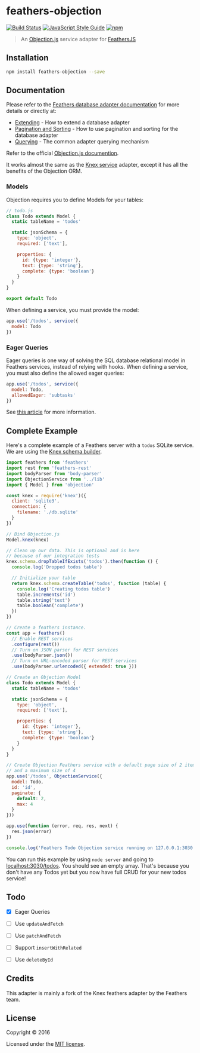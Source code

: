 # feathers-objection

[![Build Status](https://travis-ci.org/mcchrish/feathers-objection.svg?branch=master)](https://travis-ci.org/mcchrish/feathers-objection) [![JavaScript Style Guide](https://img.shields.io/badge/code%20style-standard-brightgreen.svg)](http://standardjs.com/) [![npm](https://img.shields.io/npm/v/feathers-objection.svg?maxAge=2592000)](https://www.npmjs.com/package/feathers-objection)

> An [Objection.js](http://vincit.github.io/objection.js) service adapter for [FeathersJS](http://feathersjs.com)


## Installation

```bash
npm install feathers-objection --save
```

## Documentation

Please refer to the [Feathers database adapter documentation](http://docs.feathersjs.com/databases/readme.html) for more details or directly at:

- [Extending](http://docs.feathersjs.com/databases/extending.html) - How to extend a database adapter
- [Pagination and Sorting](http://docs.feathersjs.com/databases/pagination.html) - How to use pagination and sorting for the database adapter
- [Querying](http://docs.feathersjs.com/databases/querying.html) - The common adapter querying mechanism

Refer to the official [Objection.js documention](http://vincit.github.io/objection.js).

It works almost the same as the [Knex
service](https://github.com/feathersjs/feathers-knex) adapter, except it has all
the benefits of the Objection ORM.

### Models

Objection requires you to define Models for your tables:

```js
// todo.js
class Todo extends Model {
  static tableName = 'todos'

  static jsonSchema = {
    type: 'object',
    required: ['text'],

    properties: {
      id: {type: 'integer'},
      text: {type: 'string'},
      complete: {type: 'boolean'}
    }
  }
}

export default Todo
```

When defining a service, you must provide the model:
```js
app.use('/todos', service({
  model: Todo
})
```

### Eager Queries

Eager queries is one way of solving the SQL database relational model in
Feathers services, instead of relying with hooks.
When defining a service, you must also define the allowed eager queries:

```js
app.use('/todos', service({
  model: Todo,
  allowedEager: 'subtasks'
})
```

See [this
article](https://www.vincit.fi/blog/nested-eager-loading-and-inserts-with-objection-js/)
for more information.


## Complete Example

Here's a complete example of a Feathers server with a `todos` SQLite service. We are using the [Knex schema builder](http://knexjs.org/#Schema).

```js
import feathers from 'feathers'
import rest from 'feathers-rest'
import bodyParser from 'body-parser'
import ObjectionService from '../lib'
import { Model } from 'objection'

const knex = require('knex')({
  client: 'sqlite3',
  connection: {
    filename: './db.sqlite'
  }
})

// Bind Objection.js
Model.knex(knex)

// Clean up our data. This is optional and is here
// because of our integration tests
knex.schema.dropTableIfExists('todos').then(function () {
  console.log('Dropped todos table')

  // Initialize your table
  return knex.schema.createTable('todos', function (table) {
    console.log('Creating todos table')
    table.increments('id')
    table.string('text')
    table.boolean('complete')
  })
})

// Create a feathers instance.
const app = feathers()
  // Enable REST services
  .configure(rest())
  // Turn on JSON parser for REST services
  .use(bodyParser.json())
  // Turn on URL-encoded parser for REST services
  .use(bodyParser.urlencoded({ extended: true }))

// Create an Objection Model
class Todo extends Model {
  static tableName = 'todos'

  static jsonSchema = {
    type: 'object',
    required: ['text'],

    properties: {
      id: {type: 'integer'},
      text: {type: 'string'},
      complete: {type: 'boolean'}
    }
  }
}

// Create Objection Feathers service with a default page size of 2 items
// and a maximum size of 4
app.use('/todos', ObjectionService({
  model: Todo,
  id: 'id',
  paginate: {
    default: 2,
    max: 4
  }
}))

app.use(function (error, req, res, next) {
  res.json(error)
})

console.log('Feathers Todo Objection service running on 127.0.0.1:3030')
```

You can run this example by using `node server` and going to [localhost:3030/todos](http://localhost:3030/todos). You should see an empty array. That's because you don't have any Todos yet but you now have full CRUD for your new todos service!

## Todo
- [x] Eager Queries
- [ ] Use `updateAndFetch`
- [ ] Use `patchAndFetch`
- [ ] Support `insertWithRelated`
- [ ] Use `deleteById`


## Credits

This adapter is mainly a fork of the Knex feathers adapter by the Feathers team.

## License

Copyright © 2016

Licensed under the [MIT license](LICENSE).
